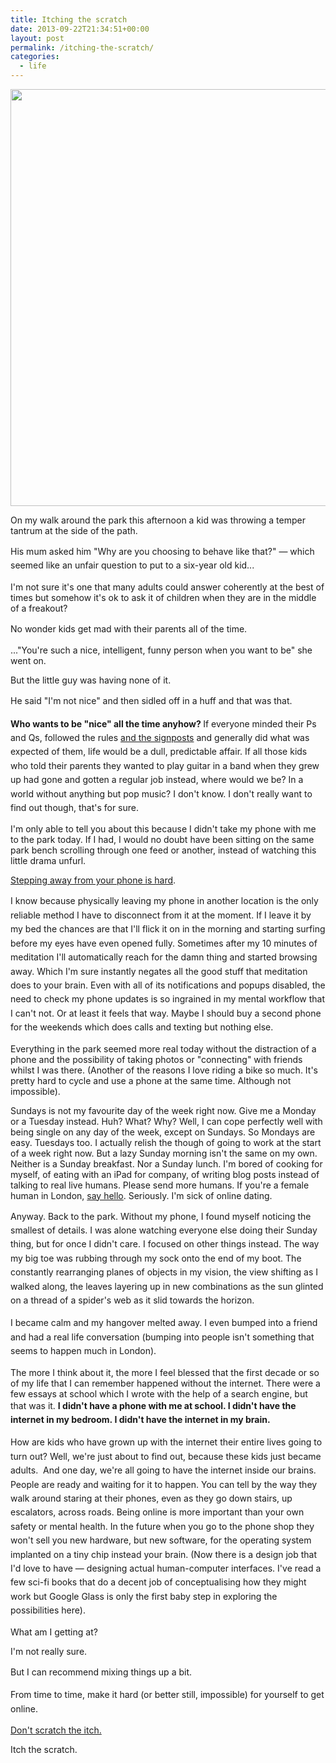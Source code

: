 ```yaml
---
title: Itching the scratch
date: 2013-09-22T21:34:51+00:00
layout: post
permalink: /itching-the-scratch/
categories:
  - life
---
```

<img src="/media/itching-the-scratch.png" alt="" width="927" height="667" class="alignnone size-full wp-image-1986" />

On my walk around the park this afternoon a kid was throwing a temper tantrum at the side of the path.

<span style="line-height: 1.6em;">His mum asked him&nbsp;</span><span style="line-height: 1.6em;">"Why are you choosing to behave like that?" — which seemed like an unfair question to put to a six-year old kid...</span>

I'm not sure it's one that many adults could answer coherently at the best of times but somehow it's ok to ask it of children when they are in the middle of a freakout?

<span style="line-height: 1.6em;">No wonder kids get mad with their parents all of the time.&nbsp;</span>

..."You're such a nice, intelligent, funny person when you want to be" she went on.

But the little guy was having none of it.

<span style="line-height: 1.6em;">He said&nbsp;</span><span style="line-height: 1.6em;">"I'm not nice" and then sidled off in a huff and that was that.</span>

<strong>Who wants to be "nice" all the time anyhow?&nbsp;</strong><span style="line-height: 1.6em;">If everyone minded their Ps and Qs, followed the rules </span><a href="http://greig.cc/journal/2013/8/feeling-lost-relax-youre-probably-headed-in-the-right-direction" style="line-height: 1.6em;">and the signposts</a><span style="line-height: 1.6em;">&nbsp;and generally did what was expected of them, life would be a dull, predictable affair. If all those kids who told their parents they wanted to play guitar in a band when they grew up had gone and gotten a regular job instead, where would we be? In a world without anything but pop music? I don't know. I don't really want to find out though, that's for sure.</span>

I'm only able to tell you about this because I didn't take my phone with me to the park today. If I had, I would no doubt have been sitting on the same park bench scrolling through one feed or another, instead of watching this little drama unfurl.

<a href="http://www.nytimes.com/2013/09/22/fashion/step-away-from-the-phone.html">Stepping away from your phone is hard</a>.&nbsp;

<span style="line-height: 1.6em;">I know because physically leaving my phone in another location is the only reliable method I have to disconnect from it at the moment.&nbsp;</span><span style="line-height: 1.6em;">If I leave it by my bed the chances are that I'll flick it on in the morning and starting surfing before my eyes have even opened fully. Sometimes after my 10 minutes of meditation I'll automatically reach for the damn thing and started browsing away. Which I'm sure instantly negates all the good stuff that meditation does to your brain.&nbsp;</span><span style="line-height: 1.6em;">Even with all of its notifications and popups disabled, the need to check my phone updates is so ingrained in my mental workflow that I can't not. Or at least it feels that way. Maybe I should buy a second phone for the weekends which does calls and texting but nothing else.&nbsp;</span>

Everything in the park seemed more real today without the distraction of a phone and the possibility of taking photos or "connecting" with friends whilst I was there. (Another of the reasons I love riding a bike so much. It's pretty hard to cycle and use a phone at the same time. Although not impossible).

<span>Sundays is not my favourite day of the week right now. Give me a Monday or a Tuesday instead. Huh? What? Why? Well, I can cope perfectly well with being single on any day of the week, except on Sundays. So Mondays are easy. Tuesdays too. I actually relish the though of going to work at the start of a week right now. But a lazy Sunday morning isn't the same on my own. Neither is a Sunday breakfast. Nor a Sunday lunch. I'm bored of cooking for myself, of eating with an iPad for company, of writing blog posts instead of talking to real live humans. Please send more humans. If you're a female human in London, <a href="http://greig.cc/contact/">say hello</a>. Seriously. I'm sick of online dating.</span>

Anyway. Back to the park. Without my phone, I<span style="line-height: 1.6em;">&nbsp;found myself noticing the smallest of details. I was alone watching everyone else doing their Sunday thing, but for once I didn't care. I focused on other things instead. The way my big toe was rubbing through my sock onto the end of my boot. The constantly rearranging planes of objects in my vision, the view shifting as I walked along, the leaves layering up in new combinations as the sun glinted on a thread of a spider's web as it slid towards the horizon.</span>

<span style="line-height: 1.6em;">I became calm and my hangover melted away. I even bumped into a friend and had a real life conversation (bumping into people isn't something that seems to happen much in London).</span>

The more I think about it, the more I feel blessed that the first decade or so of my life that I can remember happened without the internet. There were a few essays at school which I wrote with the help of a search engine, but that was it.&nbsp;<strong style="line-height: 1.6em;">I didn't have a phone with me at school. I didn't have the internet in my bedroom.&nbsp;I didn't have the internet in my brain.</strong>

<strong style="line-height: 1.6em;"></strong><span style="line-height: 1.6em;">How are kids who have grown up with the internet their entire lives going to turn out? W</span><span style="line-height: 1.6em;">ell, we're just about to find out, because these kids just became adults. &nbsp;</span><span style="line-height: 1.6em;">And one day, we're all going to have the internet inside our brains. People are ready and waiting for it to happen. You can tell by the way they walk around staring at their phones, even as they go down stairs, up escalators, across roads. Being online is more important than your own safety or mental health. In the future when you go to the phone shop they won't sell you new hardware, but new software, for the operating system implanted on a tiny chip instead your brain. (Now there is a design job that I'd love to have — designing actual human-computer interfaces. I've read a few sci-fi books that do a decent job of conceptualising how they might work but Google Glass is only the first baby step in exploring the possibilities here).</span>

What am I getting at?

I'm not really sure.

But I can recommend m<span style="line-height: 1.6em;">ixing things up a bit.</span>

<span style="line-height: 1.6em;">From time to time, make it hard (or better still, impossible) for yourself to get online.</span>

<span style="line-height: 1.6em;"></span>

<a href="http://www.independent.co.uk/news/science/dont-scratch-the-itch-scientists-find-substance-that-could-be-key-to-stopping-the-sensation-8629833.html">Don't scratch the itch.</a>

Itch the scratch.&nbsp;

&nbsp;
